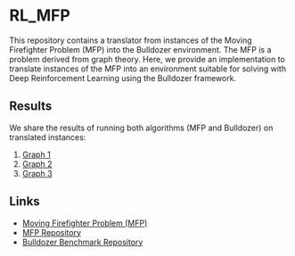 # RL_MFP

This repository contains a translator from instances of the Moving Firefighter Problem (MFP) into the Bulldozer environment. The MFP is a problem derived from graph theory. Here, we provide an implementation to translate instances of the MFP into an environment suitable for solving with Deep Reinforcement Learning using the Bulldozer framework.

## Results

We share the results of running both algorithms (MFP and Bulldozer) on translated instances:

1. [Graph 1](./MFP-of-Grid-instances-objective-with-RL.png)
2. [Graph 2](./MFP-of-Grid-instances-objective.png)
3. [Graph 3](./MFP-of-Grid-instances-runtime.png)

## Links

- [Moving Firefighter Problem (MFP)](https://www.mdpi.com/2038212)
- [MFP Repository](https://github.com/BrunoGupa/MovingFirefighterProblem)
- [Bulldozer Benchmark Repository](https://github.com/elbecerrasoto/gym-cellular-automata)

